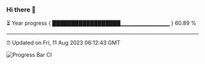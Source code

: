 ### Hi there 👋

⏳ Year progress { ██████████████████▁▁▁▁▁▁▁▁▁▁▁▁ } 60.89 %

---

⏰ Updated on Fri, 11 Aug 2023 06:12:43 GMT

![Progress Bar CI](https://github.com/liununu/liununu/workflows/Progress%20Bar%20CI/badge.svg)
